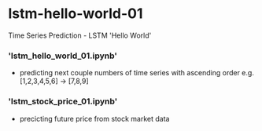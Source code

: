 # lstm-hello-world-01
Time Series Prediction - LSTM 'Hello World'

### 'lstm_hello_world_01.ipynb'
- predicting next couple numbers of time series with ascending order
e.g. [1,2,3,4,5,6] -> [7,8,9]

### 'lstm_stock_price_01.ipynb'
- precicting future price from stock market data
